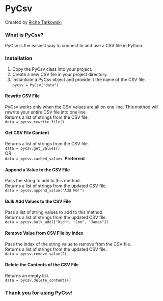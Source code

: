 # PyCsv
Created by [Riche Tarkowski](https://github.com/tarkowr)

### What is PyCsv?
PyCsv is the easiest way to connect to and use a CSV file in Python.

### Installation
1. Copy the PyCsv class into your project.
2. Create a new CSV file in your project directory.
3. Instantiate a PyCsv object and provide it the name of the CSV file.  
`pycsv = PyCsv("data")`

#### Rewrite CSV File
PyCsv works only when the CSV values are all on one line. This method will rewrite your entire CSV file into one line.  
Returns a list of strings from the CSV file.  
`data = pycsv.rewrite_file()`

#### Get CSV File Content
Returns a list of strings from the CSV file.  
`data = pycsv.get_values()`  
OR  
`data = pycsv.cached_values` &nbsp;**Preferred**

#### Append a Value to the CSV File
Pass the string to add to this method.  
Returns a list of strings from the updated CSV file.  
`data = pycsv.append_value("Add Me!")`

#### Bulk Add Values to the CSV File
Pass a list of string values to add to this method.  
Returns a list of strings from the updated CSV file.     
`data = pycsv.bulk_add(["Rich", "Jon", "James"])`

#### Remove Value from CSV File by Index
Pass the index of the string value to remove from the CSV file.  
Returns a list of strings from the updated CSV file.     
`data = pycsv.remove_value(2)`

#### Delete the Contents of the CSV File
Returns an empty list.  
`data = pycsv.delete_contents()`

### Thank you for using PyCsv!


